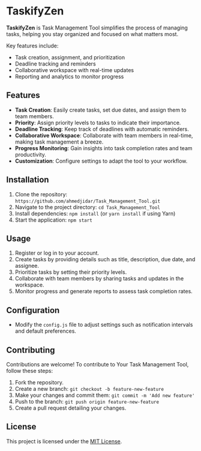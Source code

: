 # TaskifyZen

**TaskifyZen** is Task Management Tool simplifies the process of managing tasks, helping you stay organized and focused on what matters most.

Key features include:
- Task creation, assignment, and prioritization
- Deadline tracking and reminders
- Collaborative workspace with real-time updates
- Reporting and analytics to monitor progress

## Features

- **Task Creation**: Easily create tasks, set due dates, and assign them to team members.
- **Priority**: Assign priority levels to tasks to indicate their importance.
- **Deadline Tracking**: Keep track of deadlines with automatic reminders.
- **Collaborative Workspace**: Collaborate with team members in real-time, making task management a breeze.
- **Progress Monitoring**: Gain insights into task completion rates and team productivity.
- **Customization**: Configure settings to adapt the tool to your workflow.

## Installation

1. Clone the repository: `https://github.com/ahmedjidar/Task_Management_Tool.git`
2. Navigate to the project directory: `cd Task_Management_Tool`
3. Install dependencies: `npm install` (or `yarn install` if using Yarn)
4. Start the application: `npm start`

## Usage

1. Register or log in to your account.
2. Create tasks by providing details such as title, description, due date, and assignee.
3. Prioritize tasks by setting their priority levels.
4. Collaborate with team members by sharing tasks and updates in the workspace.
5. Monitor progress and generate reports to assess task completion rates.

## Configuration

- Modify the `config.js` file to adjust settings such as notification intervals and default preferences.

## Contributing

Contributions are welcome! To contribute to Your Task Management Tool, follow these steps:

1. Fork the repository.
2. Create a new branch: `git checkout -b feature-new-feature`
3. Make your changes and commit them: `git commit -m 'Add new feature'`
4. Push to the branch: `git push origin feature-new-feature`
5. Create a pull request detailing your changes.

## License

This project is licensed under the [MIT License](https://opensource.org/license/mit/).
